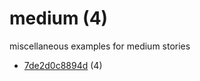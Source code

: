 # medium (4)
miscellaneous examples for medium stories

+ [7de2d0c8894d](7de2d0c8894d/README.md) (4)
